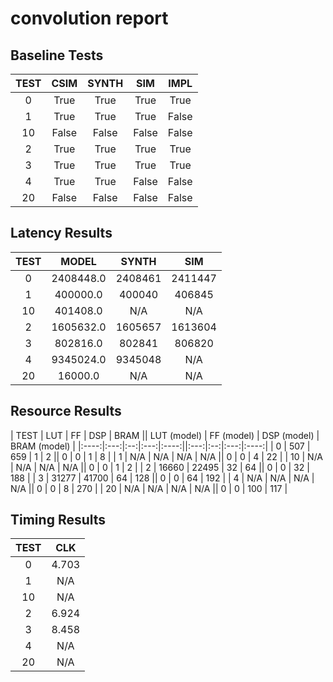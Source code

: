
# convolution report

## Baseline Tests

| TEST | CSIM | SYNTH | SIM | IMPL |
|:----:|:----:|:-----:|:---:|:----:|
| 0 | True | True | True | True | 
| 1 | True | True | True | False | 
| 10 | False | False | False | False | 
| 2 | True | True | True | True | 
| 3 | True | True | True | True | 
| 4 | True | True | False | False | 
| 20 | False | False | False | False | 


## Latency Results

| TEST | MODEL | SYNTH | SIM |
|:----:|:-----:|:-----:|:---:|
| 0 | 2408448.0 | 2408461 | 2411447 | 
| 1 | 400000.0 | 400040 | 406845 | 
| 10 | 401408.0 | N/A | N/A | 
| 2 | 1605632.0 | 1605657 | 1613604 | 
| 3 | 802816.0 | 802841 | 806820 | 
| 4 | 9345024.0 | 9345048 | N/A | 
| 20 | 16000.0 | N/A | N/A | 


## Resource Results

| TEST | LUT | FF | DSP | BRAM || LUT (model) | FF (model) | DSP (model) | BRAM (model) |
|:----:|:---:|:--:|:---:|:----:||:---:|:--:|:---:|:----:|
| 0 | 507 | 659 | 1 | 2 || 0 | 0 | 1 | 8 | 
| 1 | N/A | N/A | N/A | N/A || 0 | 0 | 4 | 22 | 
| 10 | N/A | N/A | N/A | N/A || 0 | 0 | 1 | 2 | 
| 2 | 16660 | 22495 | 32 | 64 || 0 | 0 | 32 | 188 | 
| 3 | 31277 | 41700 | 64 | 128 || 0 | 0 | 64 | 192 | 
| 4 | N/A | N/A | N/A | N/A || 0 | 0 | 8 | 270 | 
| 20 | N/A | N/A | N/A | N/A || 0 | 0 | 100 | 117 | 


## Timing Results

| TEST | CLK |
|:----:|:---:|
| 0 | 4.703 | 
| 1 | N/A | 
| 10 | N/A | 
| 2 | 6.924 | 
| 3 | 8.458 | 
| 4 | N/A | 
| 20 | N/A | 

